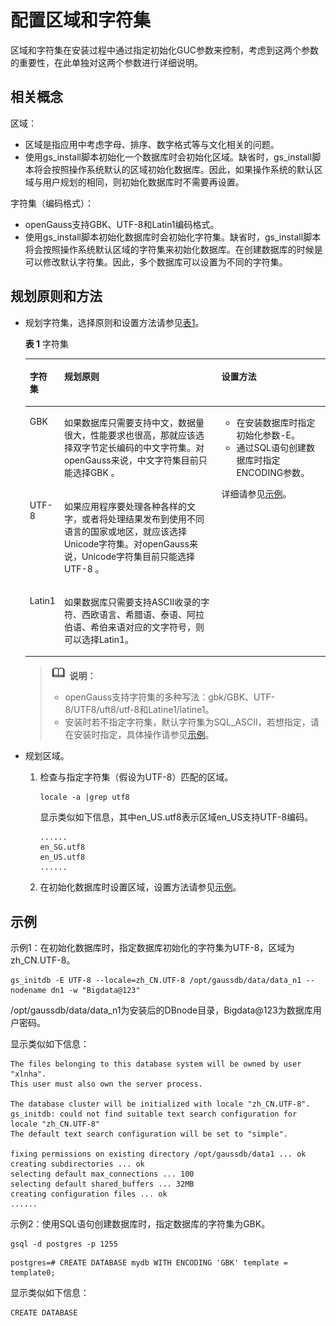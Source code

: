 # 配置区域和字符集<a name="ZH-CN_TOPIC_0249784576"></a>

区域和字符集在安装过程中通过指定初始化GUC参数来控制，考虑到这两个参数的重要性，在此单独对这两个参数进行详细说明。

## 相关概念<a name="zh-cn_topic_0241805810_zh-cn_topic_0085434664_zh-cn_topic_0059782037_s3dc17ad92fab4710ab676f8b8aaf3346"></a>

区域：

-   区域是指应用中考虑字母、排序、数字格式等与文化相关的问题。
-   使用gs\_install脚本初始化一个数据库时会初始化区域。缺省时，gs\_install脚本将会按照操作系统默认的区域初始化数据库。因此，如果操作系统的默认区域与用户规划的相同，则初始化数据库时不需要再设置。

字符集（编码格式）：

-   openGauss支持GBK、UTF-8和Latin1编码格式。
-   使用gs\_install脚本初始化数据库时会初始化字符集。缺省时，gs\_install脚本将会按照操作系统默认区域的字符集来初始化数据库。在创建数据库的时候是可以修改默认字符集。因此，多个数据库可以设置为不同的字符集。

## 规划原则和方法<a name="zh-cn_topic_0241805810_zh-cn_topic_0085434664_zh-cn_topic_0059782037_s6ab1e5d68c4d415aa572630d13e0b61b"></a>

-   规划字符集，选择原则和设置方法请参见[表1](#zh-cn_topic_0241805810_zh-cn_topic_0085434664_zh-cn_topic_0059782037_table4528029520399)。

    **表 1**  字符集

    <a name="zh-cn_topic_0241805810_zh-cn_topic_0085434664_zh-cn_topic_0059782037_table4528029520399"></a>
    <table><thead align="left"><tr id="zh-cn_topic_0241805810_zh-cn_topic_0085434664_zh-cn_topic_0059782037_row2988498920399"><th class="cellrowborder" valign="top" width="9.700000000000001%" id="mcps1.2.4.1.1"><p id="zh-cn_topic_0241805810_zh-cn_topic_0085434664_zh-cn_topic_0059782037_p2336335220399"><a name="zh-cn_topic_0241805810_zh-cn_topic_0085434664_zh-cn_topic_0059782037_p2336335220399"></a><a name="zh-cn_topic_0241805810_zh-cn_topic_0085434664_zh-cn_topic_0059782037_p2336335220399"></a>字符集</p>
    </th>
    <th class="cellrowborder" valign="top" width="53.71%" id="mcps1.2.4.1.2"><p id="zh-cn_topic_0241805810_zh-cn_topic_0085434664_zh-cn_topic_0059782037_p1338336820399"><a name="zh-cn_topic_0241805810_zh-cn_topic_0085434664_zh-cn_topic_0059782037_p1338336820399"></a><a name="zh-cn_topic_0241805810_zh-cn_topic_0085434664_zh-cn_topic_0059782037_p1338336820399"></a>规划原则</p>
    </th>
    <th class="cellrowborder" valign="top" width="36.59%" id="mcps1.2.4.1.3"><p id="zh-cn_topic_0241805810_zh-cn_topic_0085434664_zh-cn_topic_0059782037_p1031100420399"><a name="zh-cn_topic_0241805810_zh-cn_topic_0085434664_zh-cn_topic_0059782037_p1031100420399"></a><a name="zh-cn_topic_0241805810_zh-cn_topic_0085434664_zh-cn_topic_0059782037_p1031100420399"></a>设置方法</p>
    </th>
    </tr>
    </thead>
    <tbody><tr id="zh-cn_topic_0241805810_zh-cn_topic_0085434664_zh-cn_topic_0059782037_row1218707520399"><td class="cellrowborder" valign="top" width="9.700000000000001%" headers="mcps1.2.4.1.1 "><p id="zh-cn_topic_0241805810_zh-cn_topic_0085434664_zh-cn_topic_0059782037_p476501020399"><a name="zh-cn_topic_0241805810_zh-cn_topic_0085434664_zh-cn_topic_0059782037_p476501020399"></a><a name="zh-cn_topic_0241805810_zh-cn_topic_0085434664_zh-cn_topic_0059782037_p476501020399"></a>GBK</p>
    </td>
    <td class="cellrowborder" valign="top" width="53.71%" headers="mcps1.2.4.1.2 "><p id="zh-cn_topic_0241805810_zh-cn_topic_0085434664_zh-cn_topic_0059782037_p5114038620399"><a name="zh-cn_topic_0241805810_zh-cn_topic_0085434664_zh-cn_topic_0059782037_p5114038620399"></a><a name="zh-cn_topic_0241805810_zh-cn_topic_0085434664_zh-cn_topic_0059782037_p5114038620399"></a>如果数据库只需要支持中文，数据量很大，性能要求也很高，那就应该选择双字节定长编码的中文字符集。对<span id="zh-cn_topic_0241805810_text75211237164511"><a name="zh-cn_topic_0241805810_text75211237164511"></a><a name="zh-cn_topic_0241805810_text75211237164511"></a>openGauss</span>来说，中文字符集目前只能选择GBK 。</p>
    </td>
    <td class="cellrowborder" rowspan="3" valign="top" width="36.59%" headers="mcps1.2.4.1.3 "><a name="zh-cn_topic_0241805810_zh-cn_topic_0085434664_zh-cn_topic_0059782037_ul5486726620399"></a><a name="zh-cn_topic_0241805810_zh-cn_topic_0085434664_zh-cn_topic_0059782037_ul5486726620399"></a><ul id="zh-cn_topic_0241805810_zh-cn_topic_0085434664_zh-cn_topic_0059782037_ul5486726620399"><li>在安装数据库时指定初始化参数-E。</li><li>通过SQL语句创建数据库时指定ENCODING参数。</li></ul>
    <p id="zh-cn_topic_0241805810_zh-cn_topic_0085434664_zh-cn_topic_0059782037_p1506353820399"><a name="zh-cn_topic_0241805810_zh-cn_topic_0085434664_zh-cn_topic_0059782037_p1506353820399"></a><a name="zh-cn_topic_0241805810_zh-cn_topic_0085434664_zh-cn_topic_0059782037_p1506353820399"></a>详细请参见<a href="#zh-cn_topic_0241805810_zh-cn_topic_0085434664_zh-cn_topic_0059782037_sa523d6a2a09c4cf29d503e2175747721">示例</a>。</p>
    </td>
    </tr>
    <tr id="zh-cn_topic_0241805810_zh-cn_topic_0085434664_zh-cn_topic_0059782037_row3513549720399"><td class="cellrowborder" valign="top" headers="mcps1.2.4.1.1 "><p id="zh-cn_topic_0241805810_zh-cn_topic_0085434664_zh-cn_topic_0059782037_p4257481520399"><a name="zh-cn_topic_0241805810_zh-cn_topic_0085434664_zh-cn_topic_0059782037_p4257481520399"></a><a name="zh-cn_topic_0241805810_zh-cn_topic_0085434664_zh-cn_topic_0059782037_p4257481520399"></a>UTF-8</p>
    </td>
    <td class="cellrowborder" valign="top" headers="mcps1.2.4.1.2 "><p id="zh-cn_topic_0241805810_zh-cn_topic_0085434664_zh-cn_topic_0059782037_p3274544620399"><a name="zh-cn_topic_0241805810_zh-cn_topic_0085434664_zh-cn_topic_0059782037_p3274544620399"></a><a name="zh-cn_topic_0241805810_zh-cn_topic_0085434664_zh-cn_topic_0059782037_p3274544620399"></a>如果应用程序要处理各种各样的文字，或者将处理结果发布到使用不同语言的国家或地区，就应该选择Unicode字符集。对<span id="zh-cn_topic_0241805810_text1538564315454"><a name="zh-cn_topic_0241805810_text1538564315454"></a><a name="zh-cn_topic_0241805810_text1538564315454"></a>openGauss</span>来说，Unicode字符集目前只能选择UTF-8 。</p>
    </td>
    </tr>
    <tr id="zh-cn_topic_0241805810_zh-cn_topic_0085434664_zh-cn_topic_0059782037_row4544574720399"><td class="cellrowborder" valign="top" headers="mcps1.2.4.1.1 "><p id="zh-cn_topic_0241805810_zh-cn_topic_0085434664_zh-cn_topic_0059782037_p4778401920399"><a name="zh-cn_topic_0241805810_zh-cn_topic_0085434664_zh-cn_topic_0059782037_p4778401920399"></a><a name="zh-cn_topic_0241805810_zh-cn_topic_0085434664_zh-cn_topic_0059782037_p4778401920399"></a>Latin1</p>
    </td>
    <td class="cellrowborder" valign="top" headers="mcps1.2.4.1.2 "><p id="zh-cn_topic_0241805810_zh-cn_topic_0085434664_zh-cn_topic_0059782037_p4530030120399"><a name="zh-cn_topic_0241805810_zh-cn_topic_0085434664_zh-cn_topic_0059782037_p4530030120399"></a><a name="zh-cn_topic_0241805810_zh-cn_topic_0085434664_zh-cn_topic_0059782037_p4530030120399"></a>如果数据库只需要支持ASCII收录的字符、西欧语言、希腊语、泰语、阿拉伯语、希伯来语对应的文字符号，则可以选择Latin1。</p>
    </td>
    </tr>
    </tbody>
    </table>

    >![](public_sys-resources/icon-note.gif) **说明：**   
    >-   openGauss支持字符集的多种写法：gbk/GBK、UTF-8/UTF8/uft8/utf-8和Latine1/latine1。  
    >-   安装时若不指定字符集，默认字符集为SQL\_ASCII，若想指定，请在安装时指定，具体操作请参见[示例](#zh-cn_topic_0241805810_zh-cn_topic_0085434664_zh-cn_topic_0059782037_sa523d6a2a09c4cf29d503e2175747721)。  

-   规划区域。
    1.  检查与指定字符集（假设为UTF-8）匹配的区域。

        ```
        locale -a |grep utf8
        ```

        显示类似如下信息，其中en\_US.utf8表示区域en\_US支持UTF-8编码。

        ```
        ......
        en_SG.utf8
        en_US.utf8
        ......
        ```

    2.  在初始化数据库时设置区域，设置方法请参见[示例](#zh-cn_topic_0241805810_zh-cn_topic_0085434664_zh-cn_topic_0059782037_sa523d6a2a09c4cf29d503e2175747721)。


## 示例<a name="zh-cn_topic_0241805810_zh-cn_topic_0085434664_zh-cn_topic_0059782037_sa523d6a2a09c4cf29d503e2175747721"></a>

示例1：在初始化数据库时，指定数据库初始化的字符集为UTF-8，区域为zh\_CN.UTF-8。

```
gs_initdb -E UTF-8 --locale=zh_CN.UTF-8 /opt/gaussdb/data/data_n1 --nodename dn1 -w "Bigdata@123"
```

/opt/gaussdb/data/data\_n1为安装后的DBnode目录，Bigdata@123为数据库用户密码。

显示类似如下信息：

```
The files belonging to this database system will be owned by user "xlnha".
This user must also own the server process.

The database cluster will be initialized with locale "zh_CN.UTF-8".
gs_initdb: could not find suitable text search configuration for locale "zh_CN.UTF-8"
The default text search configuration will be set to "simple".

fixing permissions on existing directory /opt/gaussdb/data1 ... ok
creating subdirectories ... ok
selecting default max_connections ... 100
selecting default shared_buffers ... 32MB
creating configuration files ... ok
......
```

示例2：使用SQL语句创建数据库时，指定数据库的字符集为GBK。

```
gsql -d postgres -p 1255
```

```
postgres=# CREATE DATABASE mydb WITH ENCODING 'GBK' template = template0;
```

显示类似如下信息：

```
CREATE DATABASE
```

